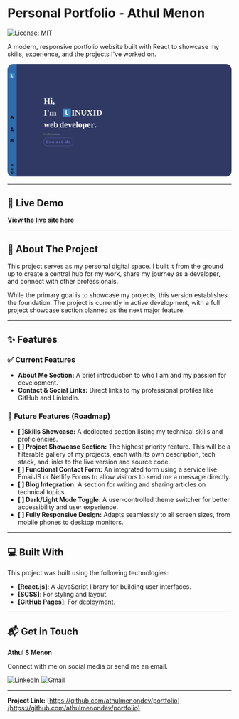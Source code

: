 # Personal Portfolio - Athul Menon

[![License: MIT](https://img.shields.io/badge/License-MIT-yellow.svg)](https://opensource.org/licenses/MIT)

A modern, responsive portfolio website built with React to showcase my skills, experience, and the projects I've worked on.

![Screenshot of the portfolio homepage](https://github.com/athulmenondev/portfolio/blob/master/screenshots/ss1.png)

---

## 🚀 Live Demo

**[View the live site here](https://athulmenondev.github.io/portfolio/)**

---

## 🌟 About The Project

This project serves as my personal digital space. I built it from the ground up to create a central hub for my work, share my journey as a developer, and connect with other professionals.

While the primary goal is to showcase my projects, this version establishes the foundation. The project is currently in active development, with a full project showcase section planned as the next major feature.

---

## ✨ Features

### ✅ Current Features

-   **About Me Section:** A brief introduction to who I am and my passion for development.
-   **Contact & Social Links:** Direct links to my professional profiles like GitHub and LinkedIn.

### 🚀 Future Features (Roadmap)
-   **[ ]Skills Showcase:** A dedicated section listing my technical skills and proficiencies.
-   **[ ] Project Showcase Section:** The highest priority feature. This will be a filterable gallery of my projects, each with its own description, tech stack, and links to the live version and source code.
-   **[ ] Functional Contact Form:** An integrated form using a service like EmailJS or Netlify Forms to allow visitors to send me a message directly.
-   **[ ] Blog Integration:** A section for writing and sharing articles on technical topics.
-   **[ ] Dark/Light Mode Toggle:** A user-controlled theme switcher for better accessibility and user experience.
-   **[ ] Fully Responsive Design:** Adapts seamlessly to all screen sizes, from mobile phones to desktop monitors.

---

## 💻 Built With

This project was built using the following technologies:

* **[React.js]**: A JavaScript library for building user interfaces.
* **[SCSS]**: For styling and layout.
* **[GitHub Pages]**: For deployment.

---

## 📬 Get in Touch

**Athul S Menon**

Connect with me on social media or send me an email.

<p align="left">
  <a href="https://www.linkedin.com/in/your-linkedin-username" target="_blank">
    <img src="https://img.shields.io/badge/LinkedIn-0077B5?style=for-the-badge&logo=linkedin&logoColor=white" alt="LinkedIn"/>
  </a>
  <a href="mailto:your.email@example.com">
    <img src="https://img.shields.io/badge/Gmail-D14836?style=for-the-badge&logo=gmail&logoColor=white" alt="Gmail"/>
  </a>
</p>

---
**Project Link:** [https://github.com/athulmenondev/portfolio](https://github.com/athulmenondev/portfolio)
